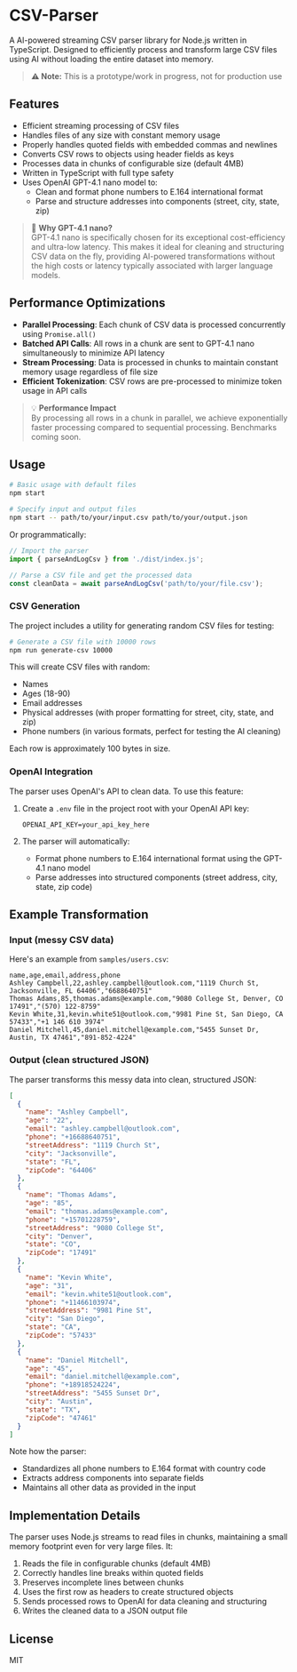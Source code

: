 # CSV-Parser

A AI-powered streaming CSV parser library for Node.js written in TypeScript. Designed to efficiently process and transform large CSV files using AI without loading the entire dataset into memory.

> **⚠️ Note:** This is a prototype/work in progress, not for production use

## Features

- Efficient streaming processing of CSV files
- Handles files of any size with constant memory usage
- Properly handles quoted fields with embedded commas and newlines
- Converts CSV rows to objects using header fields as keys
- Processes data in chunks of configurable size (default 4MB)
- Written in TypeScript with full type safety
- Uses OpenAI GPT-4.1 nano model to:
  - Clean and format phone numbers to E.164 international format
  - Parse and structure addresses into components (street, city, state, zip)

> 🚀 **Why GPT-4.1 nano?**  
> GPT-4.1 nano is specifically chosen for its exceptional cost-efficiency and ultra-low latency. This makes it ideal for cleaning and structuring CSV data on the fly, providing AI-powered transformations without the high costs or latency typically associated with larger language models.

## Performance Optimizations

- **Parallel Processing**: Each chunk of CSV data is processed concurrently using `Promise.all()`
- **Batched API Calls**: All rows in a chunk are sent to GPT-4.1 nano simultaneously to minimize API latency
- **Stream Processing**: Data is processed in chunks to maintain constant memory usage regardless of file size
- **Efficient Tokenization**: CSV rows are pre-processed to minimize token usage in API calls

> 💡 **Performance Impact**  
> By processing all rows in a chunk in parallel, we achieve exponentially faster processing compared to sequential processing. Benchmarks coming soon.

## Usage

```bash
# Basic usage with default files
npm start

# Specify input and output files
npm start -- path/to/your/input.csv path/to/your/output.json
```

Or programmatically:

```typescript
// Import the parser
import { parseAndLogCsv } from './dist/index.js';

// Parse a CSV file and get the processed data
const cleanData = await parseAndLogCsv('path/to/your/file.csv');
```

### CSV Generation

The project includes a utility for generating random CSV files for testing:

```bash
# Generate a CSV file with 10000 rows
npm run generate-csv 10000
```

This will create CSV files with random:
- Names
- Ages (18-90)
- Email addresses
- Physical addresses (with proper formatting for street, city, state, and zip)
- Phone numbers (in various formats, perfect for testing the AI cleaning)

Each row is approximately 100 bytes in size.

### OpenAI Integration

The parser uses OpenAI's API to clean data. To use this feature:

1. Create a `.env` file in the project root with your OpenAI API key:
   ```
   OPENAI_API_KEY=your_api_key_here
   ```

2. The parser will automatically:
   - Format phone numbers to E.164 international format using the GPT-4.1 nano model
   - Parse addresses into structured components (street address, city, state, zip code)

## Example Transformation

### Input (messy CSV data)

Here's an example from `samples/users.csv`:

```csv
name,age,email,address,phone
Ashley Campbell,22,ashley.campbell@outlook.com,"1119 Church St, Jacksonville, FL 64406","6688640751"
Thomas Adams,85,thomas.adams@example.com,"9080 College St, Denver, CO 17491","(570) 122-8759"
Kevin White,31,kevin.white51@outlook.com,"9981 Pine St, San Diego, CA 57433","+1 146 610 3974"
Daniel Mitchell,45,daniel.mitchell@example.com,"5455 Sunset Dr, Austin, TX 47461","891-852-4224"
```

### Output (clean structured JSON)

The parser transforms this messy data into clean, structured JSON:

```json
[
  {
    "name": "Ashley Campbell",
    "age": "22",
    "email": "ashley.campbell@outlook.com",
    "phone": "+16688640751",
    "streetAddress": "1119 Church St",
    "city": "Jacksonville",
    "state": "FL",
    "zipCode": "64406"
  },
  {
    "name": "Thomas Adams",
    "age": "85", 
    "email": "thomas.adams@example.com",
    "phone": "+15701228759",
    "streetAddress": "9080 College St",
    "city": "Denver",
    "state": "CO",
    "zipCode": "17491"
  },
  {
    "name": "Kevin White",
    "age": "31",
    "email": "kevin.white51@outlook.com",
    "phone": "+11466103974",
    "streetAddress": "9981 Pine St",
    "city": "San Diego",
    "state": "CA",
    "zipCode": "57433"
  },
  {
    "name": "Daniel Mitchell",
    "age": "45",
    "email": "daniel.mitchell@example.com",
    "phone": "+18918524224",
    "streetAddress": "5455 Sunset Dr",
    "city": "Austin",
    "state": "TX",
    "zipCode": "47461"
  }
]
```

Note how the parser:
- Standardizes all phone numbers to E.164 format with country code
- Extracts address components into separate fields
- Maintains all other data as provided in the input

## Implementation Details

The parser uses Node.js streams to read files in chunks, maintaining a small memory footprint even for very large files. It:

1. Reads the file in configurable chunks (default 4MB)
2. Correctly handles line breaks within quoted fields
3. Preserves incomplete lines between chunks
4. Uses the first row as headers to create structured objects
5. Sends processed rows to OpenAI for data cleaning and structuring
6. Writes the cleaned data to a JSON output file

## License

MIT
